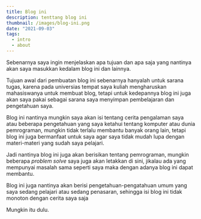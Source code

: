 ```yaml
---
title: Blog ini
description: tenttang blog ini
thumbnail: /images/blog-ini.png
date: "2021-09-03"
tags:
  - intro
  - about
---
```


Sebenarnya saya ingin menjelaskan apa tujuan dan apa saja yang nantinya akan saya masukkan kedalam blog ini dan lainnya.

Tujuan awal dari pembuatan blog ini sebenarnya hanyalah untuk sarana tugas, karena pada universias tempat saya kuliah mengharuskan mahasiswanya untuk membuat blog, tetapi untuk kedepannya blog ini juga akan saya pakai sebagai sarana saya menyimpan pembelajaran dan pengetahuan saya.

Blog ini nantinya mungkin saya akan isi tentang cerita pengalaman saya atau beberapa pengetahuan yang saya ketahui tentang komputer atau dunia pemrograman, mungkin tidak terlalu membantu banyak orang lain, tetapi blog ini juga bermanfaat untuk saya agar saya tidak mudah lupa dengan materi-materi yang sudah saya pelajari.

Jadi nantinya blog ini juga akan berisikan tentang pemrograman, mungkin beberapa _problem solve_ saya juga akan letakkan di sini, jikalau ada yang mempunyai masalah sama seperti saya maka dengan adanya blog ini dapat membantu.

Blog ini juga nantinya akan berisi pengetahuan-pengatahuan umum yang saya sedang pelajari atau sedang penasaran, sehingga isi blog ini tidak monoton dengan cerita saya saja

Mungkin itu dulu.
